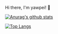 Hi there, I'm yawpei! 👋

[![Anurag's github stats](https://github-readme-stats.vercel.app/api?username=yawpei&show_icons=true&theme=dark)](https://github.com/anuraghazra/github-readme-stats)

[![Top Langs](https://github-readme-stats.vercel.app/api/top-langs/?username=yawpei)](https://github.com/anuraghazra/github-readme-stats)
